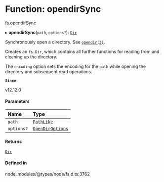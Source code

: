 # Function: opendirSync

[fs](../modules/fs.md).opendirSync

▸ **opendirSync**(`path`, `options?`): [`Dir`](../classes/fs.Dir.md)

Synchronously open a directory. See [`opendir(3)`](http://man7.org/linux/man-pages/man3/opendir.3.html).

Creates an `fs.Dir`, which contains all further functions for reading from
and cleaning up the directory.

The `encoding` option sets the encoding for the `path` while opening the
directory and subsequent read operations.

**`Since`**

v12.12.0

#### Parameters

| Name | Type |
| :------ | :------ |
| `path` | [`PathLike`](../types/fs.PathLike.md) |
| `options?` | [`OpenDirOptions`](../interfaces/fs.OpenDirOptions.md) |

#### Returns

[`Dir`](../classes/fs.Dir.md)

#### Defined in

node_modules/@types/node/fs.d.ts:3762
